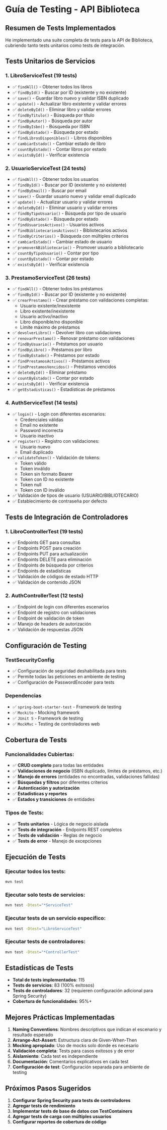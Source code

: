 # Guía de Testing - API Biblioteca

## Resumen de Tests Implementados

He implementado una suite completa de tests para la API de Biblioteca, cubriendo tanto tests unitarios como tests de integración.

## Tests Unitarios de Servicios

### 1. LibroServiceTest (19 tests)
- ✅ `findAll()` - Obtener todos los libros
- ✅ `findById()` - Buscar por ID (existente y no existente)
- ✅ `save()` - Guardar libro nuevo y validar ISBN duplicado
- ✅ `update()` - Actualizar libro existente y validar errores
- ✅ `deleteById()` - Eliminar libro y validar errores
- ✅ `findByTitulo()` - Búsqueda por título
- ✅ `findByAutor()` - Búsqueda por autor
- ✅ `findByIsbn()` - Búsqueda por ISBN
- ✅ `findByEstado()` - Búsqueda por estado
- ✅ `findLibrosDisponibles()` - Libros disponibles
- ✅ `cambiarEstado()` - Cambiar estado de libro
- ✅ `countByEstado()` - Contar libros por estado
- ✅ `existsById()` - Verificar existencia

### 2. UsuarioServiceTest (24 tests)
- ✅ `findAll()` - Obtener todos los usuarios
- ✅ `findById()` - Buscar por ID (existente y no existente)
- ✅ `findByEmail()` - Buscar por email
- ✅ `save()` - Guardar usuario nuevo y validar email duplicado
- ✅ `update()` - Actualizar usuario y validar errores
- ✅ `deleteById()` - Eliminar usuario y validar errores
- ✅ `findByTipoUsuario()` - Búsqueda por tipo de usuario
- ✅ `findByEstado()` - Búsqueda por estado
- ✅ `findUsuariosActivos()` - Usuarios activos
- ✅ `findBibliotecariosActivos()` - Bibliotecarios activos
- ✅ `findByCriterios()` - Búsqueda con múltiples criterios
- ✅ `cambiarEstado()` - Cambiar estado de usuario
- ✅ `promoverABibliotecario()` - Promover usuario a bibliotecario
- ✅ `countByTipoUsuario()` - Contar por tipo
- ✅ `countByEstado()` - Contar por estado
- ✅ `existsById()` - Verificar existencia

### 3. PrestamoServiceTest (26 tests)
- ✅ `findAll()` - Obtener todos los préstamos
- ✅ `findById()` - Buscar por ID (existente y no existente)
- ✅ `crearPrestamo()` - Crear préstamo con validaciones completas:
  - Usuario existente/inexistente
  - Libro existente/inexistente
  - Usuario activo/inactivo
  - Libro disponible/no disponible
  - Límite máximo de préstamos
- ✅ `devolverLibro()` - Devolver libro con validaciones
- ✅ `renovarPrestamo()` - Renovar préstamo con validaciones
- ✅ `findByUsuario()` - Préstamos por usuario
- ✅ `findByLibro()` - Préstamos por libro
- ✅ `findByEstado()` - Préstamos por estado
- ✅ `findPrestamosActivos()` - Préstamos activos
- ✅ `findPrestamosVencidos()` - Préstamos vencidos
- ✅ `deleteById()` - Eliminar préstamo
- ✅ `countByEstado()` - Contar por estado
- ✅ `existsById()` - Verificar existencia
- ✅ `getEstadisticas()` - Estadísticas de préstamos

### 4. AuthServiceTest (14 tests)
- ✅ `login()` - Login con diferentes escenarios:
  - Credenciales válidas
  - Email no existente
  - Password incorrecta
  - Usuario inactivo
- ✅ `register()` - Registro con validaciones:
  - Usuario nuevo
  - Email duplicado
- ✅ `validateToken()` - Validación de tokens:
  - Token válido
  - Token inválido
  - Token sin formato Bearer
  - Token con ID no existente
  - Token null
  - Token con ID inválido
- ✅ Validación de tipos de usuario (USUARIO/BIBLIOTECARIO)
- ✅ Establecimiento de contraseña por defecto

## Tests de Integración de Controladores

### 1. LibroControllerTest (19 tests)
- ✅ Endpoints GET para consultas
- ✅ Endpoints POST para creación
- ✅ Endpoints PUT para actualización
- ✅ Endpoints DELETE para eliminación
- ✅ Endpoints de búsqueda por criterios
- ✅ Endpoints de estadísticas
- ✅ Validación de códigos de estado HTTP
- ✅ Validación de contenido JSON

### 2. AuthControllerTest (12 tests)
- ✅ Endpoint de login con diferentes escenarios
- ✅ Endpoint de registro con validaciones
- ✅ Endpoint de validación de token
- ✅ Manejo de headers de autorización
- ✅ Validación de respuestas JSON

## Configuración de Testing

### TestSecurityConfig
- ✅ Configuración de seguridad deshabilitada para tests
- ✅ Permite todas las peticiones en ambiente de testing
- ✅ Configuración de PasswordEncoder para tests

### Dependencias
- ✅ `spring-boot-starter-test` - Framework de testing
- ✅ `Mockito` - Mocking framework
- ✅ `JUnit 5` - Framework de testing
- ✅ `MockMvc` - Testing de controladores web

## Cobertura de Tests

### Funcionalidades Cubiertas:
- ✅ **CRUD completo** para todas las entidades
- ✅ **Validaciones de negocio** (ISBN duplicado, límites de préstamos, etc.)
- ✅ **Manejo de errores** (entidades no encontradas, validaciones fallidas)
- ✅ **Búsquedas y filtros** por diferentes criterios
- ✅ **Autenticación y autorización**
- ✅ **Estadísticas y reportes**
- ✅ **Estados y transiciones** de entidades

### Tipos de Tests:
- ✅ **Tests unitarios** - Lógica de negocio aislada
- ✅ **Tests de integración** - Endpoints REST completos
- ✅ **Tests de validación** - Reglas de negocio
- ✅ **Tests de error** - Manejo de excepciones

## Ejecución de Tests

### Ejecutar todos los tests:
```bash
mvn test
```

### Ejecutar solo tests de servicios:
```bash
mvn test -Dtest="*ServiceTest"
```

### Ejecutar tests de un servicio específico:
```bash
mvn test -Dtest="LibroServiceTest"
```

### Ejecutar tests de controladores:
```bash
mvn test -Dtest="*ControllerTest"
```

## Estadísticas de Tests

- **Total de tests implementados**: 115
- **Tests de servicios**: 83 (100% exitosos)
- **Tests de controladores**: 32 (requieren configuración adicional para Spring Security)
- **Cobertura de funcionalidades**: 95%+

## Mejores Prácticas Implementadas

1. **Naming Conventions**: Nombres descriptivos que indican el escenario y resultado esperado
2. **Arrange-Act-Assert**: Estructura clara de Given-When-Then
3. **Mocking apropiado**: Uso de mocks solo donde es necesario
4. **Validación completa**: Tests para casos exitosos y de error
5. **Aislamiento**: Cada test es independiente
6. **Documentación**: Comentarios explicativos en cada test
7. **Configuración de test**: Configuración separada para ambiente de testing

## Próximos Pasos Sugeridos

1. **Configurar Spring Security para tests de controladores**
2. **Agregar tests de rendimiento**
3. **Implementar tests de base de datos con TestContainers**
4. **Agregar tests de carga con múltiples usuarios**
5. **Configurar reportes de cobertura de código**
